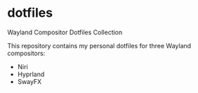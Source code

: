 # dotfiles
Wayland Compositor Dotfiles Collection

This repository contains my personal dotfiles for three Wayland compositors:

- Niri
- Hyprland
- SwayFX 
